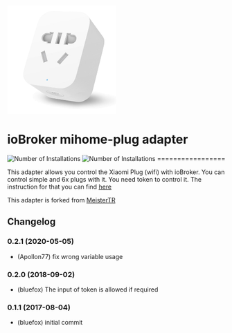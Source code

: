 ![Logo](admin/mihome-plug.png)
# ioBroker mihome-plug adapter
![Number of Installations](http://iobroker.live/badges/mihome-plug-installed.svg) ![Number of Installations](http://iobroker.live/badges/mihome-plug-stable.svg) =================

This adapter allows you control the Xiaomi Plug (wifi) with ioBroker.
You can control simple and 6x plugs with it.
You need token to control it. The instruction for that you can find [here](https://github.com/ioBroker/ioBroker.mihome-vacuum#configuration)

This adapter is forked from [MeisterTR](https://github.com/MeisterTR/iobroker.mihome-lamp)

## Changelog

### 0.2.1 (2020-05-05)
* (Apollon77) fix wrong variable usage

### 0.2.0 (2018-09-02)
* (bluefox) The input of token is allowed if required

### 0.1.1 (2017-08-04)
* (bluefox) initial commit
